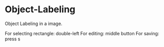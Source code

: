 # Object-Labeling
Object Labeling in a image. 

For selecting rectangle: double-left
For editing: middle button
For saving: press s
